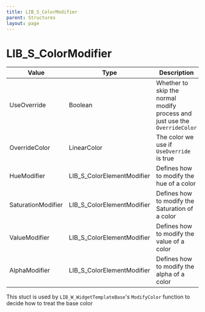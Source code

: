```yaml
---
title: LIB_S_ColorModifier
parent: Structures
layout: page
---
```


# LIB_S_ColorModifier

| Value | Type | Description |
| --- | --- | --- |
| UseOverride | Boolean | Whether to skip the normal modify process and just use the `OverrideColor` |
| OverrideColor | LinearColor | The color we use if `UseOverride` is true |
| HueModifier | LIB_S_ColorElementModifier | Defines how to modify the hue of a color |
| SaturationModifier | LIB_S_ColorElementModifier | Defines how to modify the Saturation of a color |
| ValueModifier | LIB_S_ColorElementModifier | Defines how to modify the value of a color |
| AlphaModifier | LIB_S_ColorElementModifier | Defines how to modify the alpha of a color |

This stuct is used by `LIB_W_WidgetTemplateBase`'s `ModifyColor` function to decide how to treat the base color
